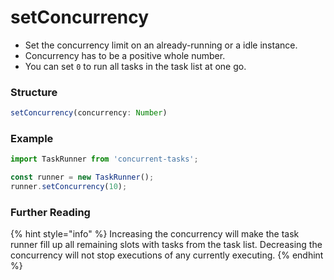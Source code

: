 # setConcurrency

* Set the concurrency limit on an already-running or a idle instance.
* Concurrency has to be a positive whole number.
* You can set `0` to run all tasks in the task list at one go.

### Structure

```javascript
setConcurrency(concurrency: Number)
```

### Example

```javascript
import TaskRunner from 'concurrent-tasks';

const runner = new TaskRunner();
runner.setConcurrency(10);
```

### Further Reading

{% hint style="info" %}
Increasing the concurrency will make the task runner fill up all remaining slots with tasks from the task list. Decreasing the concurrency will not stop executions of any currently executing.
{% endhint %}


